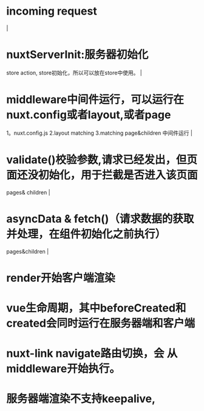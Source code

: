# incoming request
|
# nuxtServerInit:服务器初始化
store action, store初始化，所以可以放在store中使用。
|
# middleware中间件运行，可以运行在nuxt.config或者layout,或者page
1。nuxt.config.js
2.layout matching
3.matching page&children
中间件运行
|
# validate()校验参数,请求已经发出，但页面还没初始化，用于拦截是否进入该页面
pages& children
|
# asyncData & fetch()（请求数据的获取并处理，在组件初始化之前执行）
pages&children
|
# render开始客户端渲染
# vue生命周期，其中beforeCreated和created会同时运行在服务器端和客户端
# nuxt-link navigate路由切换，会 从middleware开始执行。
# 服务器端渲染不支持keepalive,
